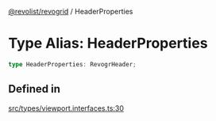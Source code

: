 [@revolist/revogrid](README.md) / HeaderProperties

# Type Alias: HeaderProperties

```ts
type HeaderProperties: RevogrHeader;
```

## Defined in

[src/types/viewport.interfaces.ts:30](https://github.com/revolist/revogrid/blob/e3c4d102f429c82d34023490b300d210ef8d9573/src/types/viewport.interfaces.ts#L30)
